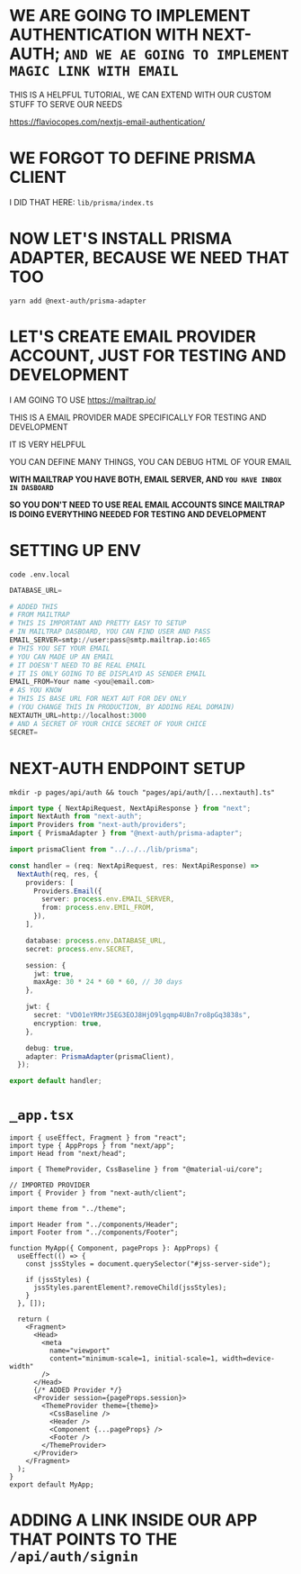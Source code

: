 # WE ARE GOING TO IMPLEMENT AUTHENTICATION WITH NEXT-AUTH; `AND WE AE GOING TO IMPLEMENT MAGIC LINK WITH EMAIL`

THIS IS A HELPFUL TUTORIAL, WE CAN EXTEND WITH OUR CUSTOM STUFF TO SERVE OUR NEEDS

<https://flaviocopes.com/nextjs-email-authentication/>

# WE FORGOT TO DEFINE PRISMA CLIENT

I DID THAT HERE: `lib/prisma/index.ts`

# NOW LET'S INSTALL PRISMA ADAPTER, BECAUSE WE NEED THAT TOO

```
yarn add @next-auth/prisma-adapter
```

# LET'S CREATE EMAIL PROVIDER ACCOUNT, JUST FOR TESTING AND DEVELOPMENT

I AM GOING TO USE <https://mailtrap.io/>

THIS IS A EMAIL PROVIDER MADE SPECIFICALLY FOR TESTING AND DEVELOPMENT

IT IS VERY HELPFUL

YOU CAN DEFINE MANY THINGS, YOU CAN DEBUG HTML OF YOUR EMAIL

**WITH MAILTRAP YOU HAVE BOTH, EMAIL SERVER, AND `YOU HAVE INBOX IN DASBOARD`**

**SO YOU DON'T NEED TO USE REAL EMAIL ACCOUNTS SINCE MAILTRAP IS DOING EVERYTHING NEEDED FOR TESTING AND DEVELOPMENT**

# SETTING UP ENV

```
code .env.local
```

```py
DATABASE_URL=

# ADDED THIS
# FROM MAILTRAP
# THIS IS IMPORTANT AND PRETTY EASY TO SETUP
# IN MAILTRAP DASBOARD, YOU CAN FIND USER AND PASS
EMAIL_SERVER=smtp://user:pass@smtp.mailtrap.io:465
# THIS YOU SET YOUR EMAIL
# YOU CAN MADE UP AN EMAIL
# IT DOESN'T NEED TO BE REAL EMAIL
# IT IS ONLY GOING TO BE DISPLAYD AS SENDER EMAIL
EMAIL_FROM=Your name <you@email.com>
# AS YOU KNOW
# THIS IS BASE URL FOR NEXT AUT FOR DEV ONLY 
# (YOU CHANGE THIS IN PRODUCTION, BY ADDING REAL DOMAIN)
NEXTAUTH_URL=http://localhost:3000
# AND A SECRET OF YOUR CHICE SECRET OF YOUR CHICE
SECRET=
```

# NEXT-AUTH ENDPOINT SETUP

```
mkdir -p pages/api/auth && touch "pages/api/auth/[...nextauth].ts"
```

```ts
import type { NextApiRequest, NextApiResponse } from "next";
import NextAuth from "next-auth";
import Providers from "next-auth/providers";
import { PrismaAdapter } from "@next-auth/prisma-adapter";

import prismaClient from "../../../lib/prisma";

const handler = (req: NextApiRequest, res: NextApiResponse) =>
  NextAuth(req, res, {
    providers: [
      Providers.Email({
        server: process.env.EMAIL_SERVER,
        from: process.env.EMIL_FROM,
      }),
    ],

    database: process.env.DATABASE_URL,
    secret: process.env.SECRET,

    session: {
      jwt: true,
      maxAge: 30 * 24 * 60 * 60, // 30 days
    },

    jwt: {
      secret: "VD01eYRMrJ5EG3EOJ8HjO9lgqmp4U8n7ro8pGq3838s",
      encryption: true,
    },

    debug: true,
    adapter: PrismaAdapter(prismaClient),
  });

export default handler;
```

# `_app.tsx`

```tsx
import { useEffect, Fragment } from "react";
import type { AppProps } from "next/app";
import Head from "next/head";

import { ThemeProvider, CssBaseline } from "@material-ui/core";

// IMPORTED PROVIDER
import { Provider } from "next-auth/client";

import theme from "../theme";

import Header from "../components/Header";
import Footer from "../components/Footer";

function MyApp({ Component, pageProps }: AppProps) {
  useEffect(() => {
    const jssStyles = document.querySelector("#jss-server-side");

    if (jssStyles) {
      jssStyles.parentElement?.removeChild(jssStyles);
    }
  }, []);

  return (
    <Fragment>
      <Head>
        <meta
          name="viewport"
          content="minimum-scale=1, initial-scale=1, width=device-width"
        />
      </Head>
      {/* ADDED Provider */}
      <Provider session={pageProps.session}>
        <ThemeProvider theme={theme}>
          <CssBaseline />
          <Header />
          <Component {...pageProps} />
          <Footer />
        </ThemeProvider>
      </Provider>
    </Fragment>
  );
}
export default MyApp;

```

# ADDING A LINK INSIDE OUR APP THAT POINTS TO THE `/api/auth/signin`